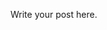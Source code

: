 <!-- 
.. title: Harwood16cvpr
.. slug: harwood16cvpr
.. date: 2016-07-13 17:09:06 UTC-04:00
.. tags: private, papers
.. category: 
.. link: 
.. description: 
.. type: text
-->

Write your post here.
